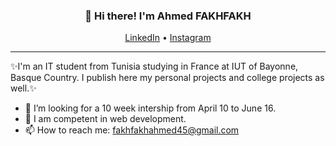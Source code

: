 <h3 align="center">👋 Hi there! I'm Ahmed FAKHFAKH</h3>
<p align="center">
  <a href="https:///www.linkedin.com/in/afakhfakh/">LinkedIn</a> •
  <a href="https://www.instagram.com/fakhfakhahmed/">Instagram</a>
</p>

---
✨I'm an IT student from Tunisia studying in France at IUT of Bayonne, Basque Country. 
I publish here my personal projects and college projects as well.✨

- 🌱 I’m looking for a 10 week intership from April 10 to June 16.
- 💬 I am competent in web development.
- 📫 How to reach me: [fakhfakhahmed45@gmail.com](mailto:fakhfakhahmed45@gmail.com)
